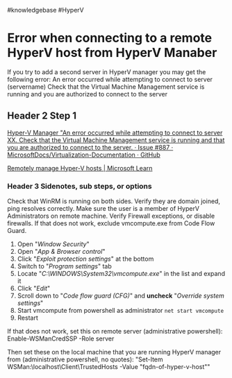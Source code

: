 #knowledgebase #HyperV

# Error when connecting to a remote HyperV host from HyperV Manaber
If you try to add a second server in HyperV manager you may get the following error: An error occurred while attempting to connect to server (servername) Check that the Virtual Machine Management service is running and you are authorized to connect to the server

## Header 2 Step 1
[Hyper-V Manager "An error occurred while attempting to connect to server XX. Check that the Virtual Machine Management service is running and that you are authorized to connect to the server. · Issue #887 · MicrosoftDocs/Virtualization-Documentation · GitHub](https://github.com/MicrosoftDocs/Virtualization-Documentation/issues/887)

[Remotely manage Hyper-V hosts | Microsoft Learn](https://learn.microsoft.com/en-us/windows-server/virtualization/hyper-v/manage/remotely-manage-hyper-v-hosts)


### Header 3 Sidenotes, sub steps, or options
Check that WinRM is running on both sides. Verify they are domain joined, ping resolves correctly. Make sure the user is a member of HyperV Administrators on remote machine. Verify Firewall exceptions, or disable firewalls. If that does not work, exclude vmcompute.exe from Code Flow Guard.

1. Open "_Window Security_"
2. Open "_App & Browser control_"
3. Click "_Exploit protection settings_" at the bottom
4. Switch to "_Program settings_" tab
5. Locate "_C:\WINDOWS\System32\vmcompute.exe_" in the list and expand it
6. Click "_Edit_"
7. Scroll down to "_Code flow guard (CFG)_" and **uncheck** "_Override system settings_"
8. Start vmcompute from powershell as administrator `net start vmcompute`
9. Restart

If that does not work, set this on remote server (administrative powershell):
Enable-WSManCredSSP -Role server

Then set these on the local machine that you are running HyperV manager from (administrative powershell, no quotes):
"Set-Item WSMan:\localhost\Client\TrustedHosts -Value "fqdn-of-hyper-v-host""
